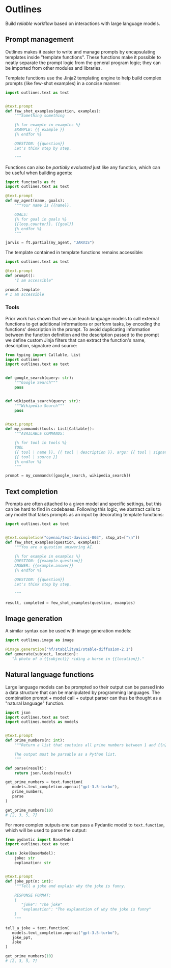 # Outlines

Build _reliable_ workflow based on interactions with large language models.

## Prompt management

Outlines makes it easier to write and manage prompts by encapsulating templates
inside "template functions". These functions make it possible to neatly separate
the prompt logic from the general program logic; they can be imported from other
modules and libraries.

Template functions use the Jinja2 templating engine to help build complex
prompts (like few-shot examples) in a concise manner:

``` python
import outlines.text as text


@text.prompt
def few_shot_examples(question, examples):
    """Something something

    {% for example in examples %}
    EXAMPLE: {{ example }}
    {% endfor %}

    QUESTION: {{question}}
    Let's think step by step.

    """
```

Functions can also be _partially evaluated_ just like any function, which can be useful when building agents:

``` python
import functools as ft
import outlines.text as text

@text.prompt
def my_agent(name, goals):
    """Your name is {{name}}.

    GOALS:
    {% for goal in goals %}
    {{loop.counter}}. {{goal}}
    {% endfor %}
    """

jarvis = ft.partial(my_agent, "JARVIS")
```

The template contained in template functions remains accessible:

``` python
import outlines.text as text

@text.prompt
def prompt():
    "I am accessible"

prompt.template
# I am accessible
```

### Tools

Prior work has shown that we can teach language models to call external functions to get additional informations or perform tasks, by encoding the functions' description in the prompt. To avoid duplicating information between the function definition and the description passed to the prompt we define custom Jinja filters that can extract the function's name, description, signature and source:


``` python
from typing import Callable, List
import outlines
import outlines.text as text


def google_search(query: str):
    """Google Search"""
    pass


def wikipedia_search(query: str):
    """Wikipedia Search"""
    pass


@text.prompt
def my_commands(tools: List[Callable]):
    """AVAILABLE COMMANDS:

    {% for tool in tools %}
    TOOL
    {{ tool | name }}, {{ tool | description }}, args: {{ tool | signature }}
    {{ tool | source }}
    {% endfor %}
    """

prompt = my_commands([google_search, wikipedia_search])
```

## Text completion

Prompts are often attached to a given model and specific settings, but this can
be hard to find in codebases. Following this logic, we abstract calls to any
model that takes prompts as an input by decorating template functions:

``` python
import outlines.text as text


@text.completion("openai/text-davinci-003", stop_at=["\n"])
def few_shot_examples(question, examples):
    """You are a question answering AI.

    {% for example in examples %}
    QUESTION: {{example.question}}
    ANSWER: {{example.answer}}
    {% endfor %}

    QUESTION: {{question}}
    Let's think step by step.

    """

result, completed = few_shot_examples(question, examples)
```

## Image generation

A similar syntax can be used with image generation models:

``` python
import outlines.image as image

@image.generation("hf/stabilityai/stable-diffusion-2.1")
def generate(subject, location):
   "A photo of a {{subject}} riding a horse in {{location}}."
```

## Natural language functions

Large language models can be prompted so their output can be parsed into a data structure that can be manipulated by programming languages. The combination prompt + model call + output parser can thus be thought as a "natural language" function.

``` python
import json
import outlines.text as text
import outlines.models as models


@text.prompt
def prime_numbers(n: int):
    """Return a list that contains all prime numbers between 1 and {{n}}.

    The output must be parsable as a Python list.
    """

def parse(result):
    return json.loads(result)

get_prime_numbers = text.function(
   models.text_completion.openai("gpt-3.5-turbo"),
   prime_numbers,
   parse
)

get_prime_numbers(10)
# [2, 3, 5, 7]

```

For more complex outputs one can pass a Pydantic model to `text.function`, which will be used to parse the output:

``` python
from pydantic import BaseModel
import outlines.text as text

class Joke(BaseModel):
    joke: str
    explanation: str


@text.prompt
def joke_ppt(n: int):
    """Tell a joke and explain why the joke is funny.

    RESPONSE FORMAT:
    {
       "joke": "The joke"
       "explanation": "The explanation of why the joke is funny"
    }
    """

tell_a_joke = text.function(
   models.text_completion.openai("gpt-3.5-turbo"),
   joke_ppt,
   Joke
)

get_prime_numbers(10)
# [2, 3, 5, 7]
```
